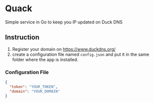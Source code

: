 # Quack

Simple service in Go to keep you IP updated on Duck DNS

## Instruction

1. Register your domain on https://www.duckdns.org/
2. create a configuration file named `config.json` and put it in the same folder where the app is installed.

### Configuration File

```json
{
  "token": "YOUR_TOKEN",
  "domain": "YOUR_DOMAIN"
}
```